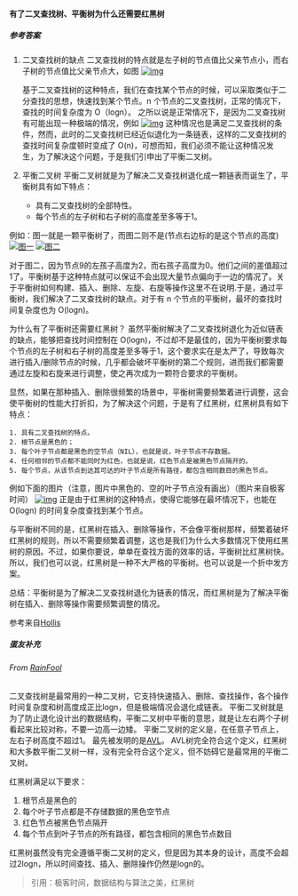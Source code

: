 #### 有了二叉查找树、平衡树为什么还需要红黑树

##### 参考答案

1. 二叉查找树的缺点
   二叉查找树的特点就是左子树的节点值比父亲节点小，而右子树的节点值比父亲节点大，如图
   [![img](https://camo.githubusercontent.com/dea0127b58f588d15884fffd589a3280aef11946/68747470733a2f2f6d6d62697a2e717069632e636e2f6d6d62697a5f706e672f6239355148506b634f4d4252336c5a676963623746764d5069635233304547344372446658473231646845486639535070634263594b50524d42326962735647354c696273347835696169616d47304747323256725970364e5866512f3634303f77785f666d743d706e672674703d7765627026777866726f6d3d352677785f6c617a793d312677785f636f3d31)](https://camo.githubusercontent.com/dea0127b58f588d15884fffd589a3280aef11946/68747470733a2f2f6d6d62697a2e717069632e636e2f6d6d62697a5f706e672f6239355148506b634f4d4252336c5a676963623746764d5069635233304547344372446658473231646845486639535070634263594b50524d42326962735647354c696273347835696169616d47304747323256725970364e5866512f3634303f77785f666d743d706e672674703d7765627026777866726f6d3d352677785f6c617a793d312677785f636f3d31)

   

   基于二叉查找树的这种特点，我们在查找某个节点的时候，可以采取类似于二分查找的思想，快速找到某个节点。n 个节点的二叉查找树，正常的情况下，查找的时间复杂度为 O（logn）。
   之所以说是正常情况下，是因为二叉查找树有可能出现一种极端的情况，例如
   [![img](https://camo.githubusercontent.com/41951c9b5235b3aebc0919a4d0ac2506223295dc/68747470733a2f2f6d6d62697a2e717069632e636e2f6d6d62697a5f706e672f6239355148506b634f4d4252336c5a676963623746764d506963523330454734437270534d6c4c4f6d6149564544636d50664f544a765271546f6a544372306b356963686153457a6273486e55476b4c716e77744f745965512f3634303f77785f666d743d706e672674703d7765627026777866726f6d3d352677785f6c617a793d312677785f636f3d31)](https://camo.githubusercontent.com/41951c9b5235b3aebc0919a4d0ac2506223295dc/68747470733a2f2f6d6d62697a2e717069632e636e2f6d6d62697a5f706e672f6239355148506b634f4d4252336c5a676963623746764d506963523330454734437270534d6c4c4f6d6149564544636d50664f544a765271546f6a544372306b356963686153457a6273486e55476b4c716e77744f745965512f3634303f77785f666d743d706e672674703d7765627026777866726f6d3d352677785f6c617a793d312677785f636f3d31)
   这种情况也是满足二叉查找树的条件，然而，此时的二叉查找树已经近似退化为一条链表，这样的二叉查找树的查找时间复杂度顿时变成了 O(n)，可想而知，我们必须不能让这种情况发生，为了解决这个问题，于是我们引申出了平衡二叉树。

   

2. 平衡二叉树
   平衡二叉树就是为了解决二叉查找树退化成一颗链表而诞生了，平衡树具有如下特点：

   - 具有二叉查找树的全部特性。
   - 每个节点的左子树和右子树的高度差至多等于1。

例如：图一就是一颗平衡树了，而图二则不是(节点右边标的是这个节点的高度)
[![图一](https://camo.githubusercontent.com/a96d4c9a596ed52f7b111b1ce76ef8c4b38fb375/68747470733a2f2f6d6d62697a2e717069632e636e2f6d6d62697a5f706e672f6239355148506b634f4d4252336c5a676963623746764d5069635233304547344372585441567269617130454355734761686e6f615a485965376737417374794c38634e7a4e31557348725872696331627769634e3155493177772f3634303f77785f666d743d706e672674703d7765627026777866726f6d3d352677785f6c617a793d312677785f636f3d31)](https://camo.githubusercontent.com/a96d4c9a596ed52f7b111b1ce76ef8c4b38fb375/68747470733a2f2f6d6d62697a2e717069632e636e2f6d6d62697a5f706e672f6239355148506b634f4d4252336c5a676963623746764d5069635233304547344372585441567269617130454355734761686e6f615a485965376737417374794c38634e7a4e31557348725872696331627769634e3155493177772f3634303f77785f666d743d706e672674703d7765627026777866726f6d3d352677785f6c617a793d312677785f636f3d31)
[![图二](https://camo.githubusercontent.com/8cc8c82cce0880c24a409ebf28ddbddca3f1787c/68747470733a2f2f6d6d62697a2e717069632e636e2f6d6d62697a5f706e672f6239355148506b634f4d4252336c5a676963623746764d506963523330454734437268387a504974736f53744f7167486c4d4e574e63594669616461397a4c6b50384853445956434563593346586963784d7557676e676b72512f3634303f77785f666d743d706e672674703d7765627026777866726f6d3d352677785f6c617a793d312677785f636f3d31)](https://camo.githubusercontent.com/8cc8c82cce0880c24a409ebf28ddbddca3f1787c/68747470733a2f2f6d6d62697a2e717069632e636e2f6d6d62697a5f706e672f6239355148506b634f4d4252336c5a676963623746764d506963523330454734437268387a504974736f53744f7167486c4d4e574e63594669616461397a4c6b50384853445956434563593346586963784d7557676e676b72512f3634303f77785f666d743d706e672674703d7765627026777866726f6d3d352677785f6c617a793d312677785f636f3d31)

对于图二，因为节点9的左孩子高度为2，而右孩子高度为0。他们之间的差值超过1了。平衡树基于这种特点就可以保证不会出现大量节点偏向于一边的情况了。关于平衡树如何构建、插入、删除、左旋、右旋等操作这里不在说明.于是，通过平衡树，我们解决了二叉查找树的缺点。对于有 n 个节点的平衡树，最坏的查找时间复杂度也为 O(logn)。

为什么有了平衡树还需要红黑树？
虽然平衡树解决了二叉查找树退化为近似链表的缺点，能够把查找时间控制在 O(logn)，不过却不是最佳的，因为平衡树要求每个节点的左子树和右子树的高度差至多等于1，这个要求实在是太严了，导致每次进行插入/删除节点的时候，几乎都会破坏平衡树的第二个规则，进而我们都需要通过左旋和右旋来进行调整，使之再次成为一颗符合要求的平衡树。

显然，如果在那种插入、删除很频繁的场景中，平衡树需要频繁着进行调整，这会使平衡树的性能大打折扣，为了解决这个问题，于是有了红黑树，红黑树具有如下特点：

```
1. 具有二叉查找树的特点。
2. 根节点是黑色的；
3. 每个叶子节点都是黑色的空节点（NIL），也就是说，叶子节点不存数据。
4. 任何相邻的节点都不能同时为红色，也就是说，红色节点是被黑色节点隔开的。
5. 每个节点，从该节点到达其可达的叶子节点是所有路径，都包含相同数目的黑色节点。
```

例如下面的图片（注意，图片中黑色的、空的叶子节点没有画出）（图片来自极客时间）
[![img](https://camo.githubusercontent.com/8dce7e314529a7e79e18fc715028a4322bec6b68/68747470733a2f2f6d6d62697a2e717069632e636e2f6d6d62697a5f706e672f6239355148506b634f4d4252336c5a676963623746764d506963523330454734437255696174434739446b596d696332306c684670594b6f366a43656f424f4e7a43767546626a723637354a4c633757593033336168373154772f3634303f77785f666d743d706e672674703d7765627026777866726f6d3d352677785f6c617a793d312677785f636f3d31)](https://camo.githubusercontent.com/8dce7e314529a7e79e18fc715028a4322bec6b68/68747470733a2f2f6d6d62697a2e717069632e636e2f6d6d62697a5f706e672f6239355148506b634f4d4252336c5a676963623746764d506963523330454734437255696174434739446b596d696332306c684670594b6f366a43656f424f4e7a43767546626a723637354a4c633757593033336168373154772f3634303f77785f666d743d706e672674703d7765627026777866726f6d3d352677785f6c617a793d312677785f636f3d31)
正是由于红黑树的这种特点，使得它能够在最坏情况下，也能在 O(logn) 的时间复杂度查找到某个节点。

与平衡树不同的是，红黑树在插入、删除等操作，不会像平衡树那样，频繁着破坏红黑树的规则，所以不需要频繁着调整，这也是我们为什么大多数情况下使用红黑树的原因。不过，如果你要说，单单在查找方面的效率的话，平衡树比红黑树快。所以，我们也可以说，红黑树是一种不大严格的平衡树。也可以说是一个折中发方案。

总结：平衡树是为了解决二叉查找树退化为链表的情况，而红黑树是为了解决平衡树在插入、删除等操作需要频繁调整的情况。

参考来自[Hollis](https://mp.weixin.qq.com/s?__biz=MzI3NzE0NjcwMg==&mid=2650124373&idx=2&sn=daaeb4c3f6128224aad199de2071c2f2&chksm=f36bad74c41c24620442e8e054b14358689da083f270adff9c2ee02ba8bf96748f4f7f5c44c3&mpshare=1&scene=1&srcid=&key=0c05566442c631fc2b30d1763ae6e3ced36cfff611be01961c730019faf5c6633830ce66d0bd566c331a7d84847e36dd60cb94663a2b55a62cfc06425d26635d74d4fabf5c54f6e7c8899f37f43a8196&ascene=1&uin=ODI1ODQxNjYy&devicetype=Windows+10&version=62060833&lang=zh_CN&pass_ticket=2RdjOkuXN8ydIKrZzb9VMgyhuEwkQckv%2FZjGkzcltdnaaHeHZ6xt05ix7WrTDiQ5)



##### 蛋友补充

###### From [RainFool](https://github.com/RainFool) 

二叉查找树是最常用的一种二叉树，它支持快速插入、删除、查找操作，各个操作时间复杂度和树高度成正比logn，但是极端情况会退化成链表。
平衡二叉树就是为了防止退化设计出的数据结构，平衡二叉树中平衡的意思，就是让左右两个子树看起来比较对称，不要一边高一边矮。
平衡二叉树的定义是，在任意子节点上，左右子树高度不超过1。
最先被发明的是[AVL](https://zh.wikipedia.org/wiki/AVL树)。 AVL树完全符合这个定义，红黑树和大多数平衡二叉树一样，没有完全符合这个定义，但不妨碍它是最常用的平衡二叉树。

红黑树满足以下要求：

1. 根节点是黑色的
2. 每个叶子节点都是不存储数据的黑色空节点
3. 红色节点被黑色节点隔开
4. 每个节点到叶子节点的所有路径，都包含相同的黑色节点数目

红黑树虽然没有完全遵循平衡二叉树的定义，但是因为其本身的设计，高度不会超过2logn，所以时间查找、插入、删除操作仍然是logn的。

> 引用：极客时间，数据结构与算法之美，红黑树
